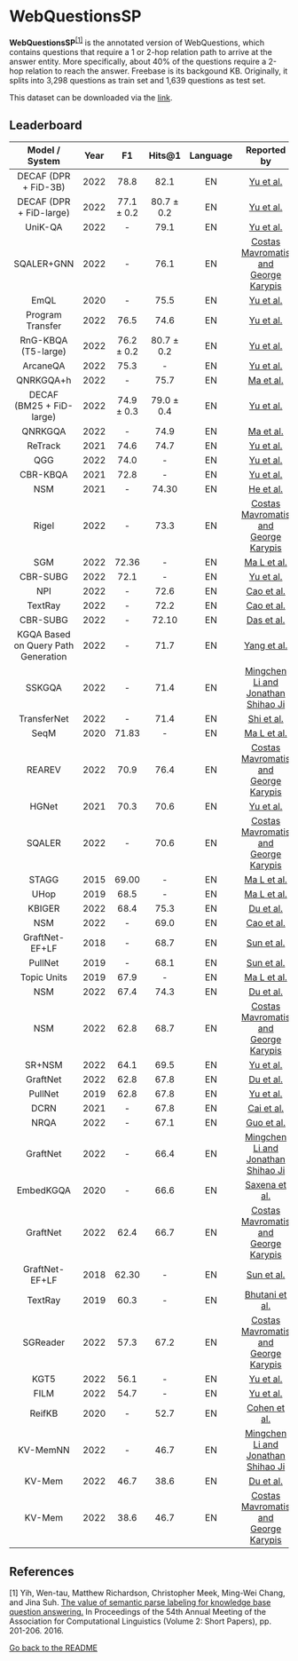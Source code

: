 # WebQuestionsSP

**WebQuestionsSP**<sup>[[1]](#myfootnote1)</sup> is the annotated version of WebQuestions, which contains questions that require a 1 or 2-hop relation path to arrive at the answer entity. 
More specifically, about 40% of the questions require a 2-hop relation to reach the answer. Freebase is its backgound KB. Originally, it splits into 3,298 questions 
as train set and 1,639 questions as test set. 

This dataset can be downloaded via the [link](https://www.microsoft.com/en-us/download/details.aspx?id=52763).


## Leaderboard 

| Model / System | Year |  F1   | Hits@1 | Language |                                    Reported by                                     |
|:--------------:|:----:|:-----:|:------:|:--------:|:----------------------------------------------------------------------------------:|
| DECAF (DPR + FiD-3B)  | 2022 |  78.8 |  82.1  |    EN    |    [Yu et al.](https://arxiv.org/pdf/2210.00063.pdf)                        |
| DECAF (DPR + FiD-large) | 2022 | 77.1 ± 0.2 |  80.7 ± 0.2|    EN    |    [Yu et al.](https://arxiv.org/pdf/2210.00063.pdf)             |
| UniK-QA        | 2022 | -|  79.1|    EN    |    [Yu et al.](https://arxiv.org/pdf/2210.00063.pdf)               |
| SQALER+GNN     | 2022 | - |  76.1  |    EN    | [Costas Mavromatis and George Karypis](https://arxiv.org/pdf/2210.13650.pdf)     |
| EmQL            | 2020 | -|  75.5|    EN    |    [Yu et al.](https://arxiv.org/pdf/2210.00063.pdf)               |
| Program Transfer  | 2022 | 76.5|  74.6|    EN    |    [Yu et al.](https://arxiv.org/pdf/2210.00063.pdf)               |
| RnG-KBQA (T5-large)  | 2022 | 76.2 ± 0.2|  80.7 ± 0.2|    EN    |    [Yu et al.](https://arxiv.org/pdf/2210.00063.pdf)               |
| ArcaneQA        | 2022 | 75.3| - |    EN    |    [Yu et al.](https://arxiv.org/pdf/2210.00063.pdf)               |
|   QNRKGQA+h    | 2022 |   -   |  75.7  |    EN    |    [Ma et al.](https://link.springer.com/chapter/10.1007/978-3-031-10983-6_11)     |
| DECAF (BM25 + FiD-large) | 2022 | 74.9 ± 0.3 | 79.0 ± 0.4 |    EN    |    [Yu et al.](https://arxiv.org/pdf/2210.00063.pdf)               |
|    QNRKGQA     | 2022 |   -   |  74.9  |    EN    |    [Ma et al.](https://link.springer.com/chapter/10.1007/978-3-031-10983-6_11)     |
| ReTrack  | 2021 | 74.6| 74.7 |    EN    |    [Yu et al.](https://arxiv.org/pdf/2210.00063.pdf)               |
| QGG           | 2022 | 74.0| -|    EN    |    [Yu et al.](https://arxiv.org/pdf/2210.00063.pdf)               |
| CBR-KBQA| 2021 | 72.8| -|    EN    |    [Yu et al.](https://arxiv.org/pdf/2210.00063.pdf)               |
|      NSM       | 2021 |   -   | 74.30  |    EN    |                 [He et al.](https://arxiv.org/pdf/2101.03737.pdf)                  |
| Rigel          | 2022 | - |  73.3  |    EN    | [Costas Mavromatis and George Karypis](https://arxiv.org/pdf/2210.13650.pdf)     |
|      SGM       | 2022 | 72.36 |   -    |    EN    |  [Ma L et al.](https://ieeexplore.ieee.org/stamp/stamp.jsp?tp=&arnumber=9747229)   |
| CBR-SUBG | 2022 | 72.1| - |    EN    |    [Yu et al.](https://arxiv.org/pdf/2210.00063.pdf)               |
|      NPI       | 2022 |   -   |  72.6  |    EN    |            [Cao et al.](https://aclanthology.org/2022.acl-long.559.pdf)            |
|    TextRay     | 2022 |   -   |  72.2  |    EN    |            [Cao et al.](https://aclanthology.org/2022.acl-long.559.pdf)            |
|    CBR-SUBG    | 2022 |   -   | 72.10  |    EN    |                 [Das et al.](https://arxiv.org/pdf/2202.10610.pdf)                 |
| KGQA Based on Query Path Generation| 2022 | - | 71.7 | EN | [Yang et al.](https://link.springer.com/chapter/10.1007/978-3-031-10983-6_12) |
|     SSKGQA     | 2022 |   -   |  71.4  |    EN    |     [Mingchen Li and Jonathan Shihao Ji](https://arxiv.org/pdf/2204.10194.pdf)     |
|  TransferNet   | 2022 |   -   |  71.4  |    EN    |                 [Shi et al.](https://arxiv.org/pdf/2104.07302.pdf)                 |
|      SeqM      | 2020 | 71.83 |   -    |    EN    |  [Ma L et al.](https://ieeexplore.ieee.org/stamp/stamp.jsp?tp=&arnumber=9747229)   |
| REAREV         | 2022 |  70.9 |  76.4  |    EN    | [Costas Mavromatis and George Karypis](https://arxiv.org/pdf/2210.13650.pdf)     |
|    HGNet       | 2021 | 70.3   | 70.6|    EN    |    [Yu et al.](https://arxiv.org/pdf/2210.00063.pdf)               |
| SQALER         | 2022 | - |  70.6  |    EN    | [Costas Mavromatis and George Karypis](https://arxiv.org/pdf/2210.13650.pdf)     |
|     STAGG      | 2015 | 69.00 |   -    |    EN    |  [Ma L et al.](https://ieeexplore.ieee.org/stamp/stamp.jsp?tp=&arnumber=9747229)   |
|      UHop      | 2019 | 68.5  |   -    |    EN    |  [Ma L et al.](https://ieeexplore.ieee.org/stamp/stamp.jsp?tp=&arnumber=9747229)   |
|     KBIGER     | 2022 | 68.4  |  75.3  |    EN    |  [Du et al.](https://arxiv.org/pdf/2209.03005.pdf)   |
|      NSM       | 2022 |   -   |  69.0  |    EN    |            [Cao et al.](https://aclanthology.org/2022.acl-long.559.pdf)            |
| GraftNet-EF+LF | 2018 |   -   |  68.7  |    EN    |                [Sun et al.](https://aclanthology.org/D18-1455.pdf)                 |
|    PullNet     | 2019 |   -   |  68.1  |    EN    |                 [Sun et al.](https://arxiv.org/pdf/1904.09537.pdf)                 |
|  Topic Units   | 2019 | 67.9  |   -    |    EN    |  [Ma L et al.](https://ieeexplore.ieee.org/stamp/stamp.jsp?tp=&arnumber=9747229)   |
|  NSM           | 2022 | 67.4 |  74.3  |    EN    |   [Du et al.](https://arxiv.org/pdf/2209.03005.pdf)   |
| NSM           | 2022 |  62.8 |  68.7  |    EN    | [Costas Mavromatis and George Karypis](https://arxiv.org/pdf/2210.13650.pdf)     |
|         SR+NSM | 2022 | 64.1| 69.5|    EN    |    [Yu et al.](https://arxiv.org/pdf/2210.00063.pdf)               |
|    GraftNet    | 2022 | 62.8|  67.8  |    EN    |    [Du et al.](https://arxiv.org/pdf/2209.03005.pdf)   |
|        PullNet | 2019 | 62.8|  67.8  |    EN  |    [Yu et al.](https://arxiv.org/pdf/2210.00063.pdf)               |
|      DCRN      | 2021 |   -   |  67.8  |    EN    |          [Cai et al.](https://aclanthology.org/2021.findings-acl.19.pdf)           |
|      NRQA      | 2022 |   -   |  67.1  |    EN    | [Guo et al.](https://link.springer.com/content/pdf/10.1007/s10489-022-03927-0.pdf) |
|    GraftNet    | 2022 |   -   |  66.4  |    EN    |     [Mingchen Li and Jonathan Shihao Ji](https://arxiv.org/pdf/2204.10194.pdf)     |
|   EmbedKGQA    | 2020 |   -   |  66.6  |    EN    |          [Saxena et al.](https://aclanthology.org/2020.acl-main.412.pdf)           |
|    GraftNet    | 2022 |  62.4 |  66.7  |    EN    | [Costas Mavromatis and George Karypis](https://arxiv.org/pdf/2210.13650.pdf)     |
| GraftNet-EF+LF | 2018 | 62.30 |   -    |    EN    |                [Sun et al.](https://aclanthology.org/D18-1455.pdf)                 |
|    TextRay     | 2019 | 60.3  |   -    |    EN    |        [Bhutani et al.](https://dl.acm.org/doi/pdf/10.1145/3357384.3358033)        |
|    SGReader    | 2022 |  57.3 |  67.2  |    EN    | [Costas Mavromatis and George Karypis](https://arxiv.org/pdf/2210.13650.pdf)     |
|           KGT5 | 2022 | 56.1| -|    EN    |    [Yu et al.](https://arxiv.org/pdf/2210.00063.pdf)               |
|           FILM | 2022 | 54.7| -|    EN    |    [Yu et al.](https://arxiv.org/pdf/2210.00063.pdf)               |
|     ReifKB     | 2020 |   -   |  52.7  |    EN    |                [Cohen et al.](https://arxiv.org/pdf/2002.06115.pdf)                |
|    KV-MemNN    | 2022 |   -   |  46.7  |    EN    |     [Mingchen Li and Jonathan Shihao Ji](https://arxiv.org/pdf/2204.10194.pdf)     |
|    KV-Mem    | 2022 |  46.7   |  38.6  |    EN    |    [Du et al.](https://arxiv.org/pdf/2209.03005.pdf)   |
|    KV-Mem    | 2022 |  38.6 |  46.7  |    EN    | [Costas Mavromatis and George Karypis](https://arxiv.org/pdf/2210.13650.pdf)     |


## References 
<a name="myfootnote1">[1]</a> Yih, Wen-tau, Matthew Richardson, Christopher Meek, Ming-Wei Chang, and Jina Suh. [The value of semantic parse labeling for knowledge base question answering.](http://anthology.aclweb.org/P16-2033) In Proceedings of the 54th Annual Meeting of the Association for Computational Linguistics (Volume 2: Short Papers), pp. 201-206. 2016.


[Go back to the README](../README.md)
